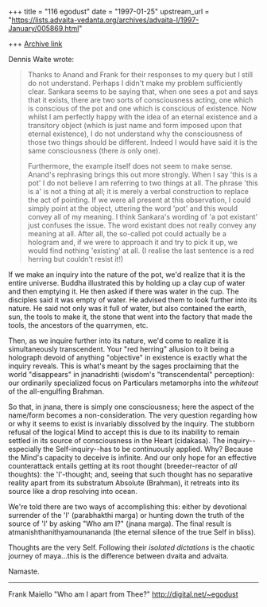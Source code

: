 +++
title = "116 egodust"
date = "1997-01-25"
upstream_url = "https://lists.advaita-vedanta.org/archives/advaita-l/1997-January/005869.html"

+++
[Archive link](https://lists.advaita-vedanta.org/archives/advaita-l/1997-January/005869.html)

Dennis Waite wrote:
> Thanks to Anand and Frank for their responses to my query but I still do not
> understand. Perhaps I didn't make my problem sufficiently clear. Sankara
> seems to be saying that, when one sees a pot and says that it exists, there
> are two sorts of consciousness acting, one which is conscious of the pot and
> one which is conscious of existence. Now whilst I am perfectly happy with
> the idea of an eternal existence and a transitory object (which is just name
> and form imposed upon that eternal existence), I do not understand why the
> consciousness of those two things should be different. Indeed I would have
> said it is the same consciousness (there *is* only one).
>
> Furthermore, the example itself does not seem to make sense. Anand's
> rephrasing brings this out more strongly. When I say 'this is a pot' I do
> not believe I am referring to two things at all. The phrase 'this is a' is
> not a thing at all; it is merely a verbal construction to replace the act of
> pointing. If we were all present at this observation, I could simply point
> at the object, uttering the word 'pot' and this would convey all of my
> meaning. I think Sankara's wording of 'a pot existant' just confuses the
> issue. The word existant does not really convey any meaning at all. After
> all, the so-called pot could actually be a hologram and, if we were to
> approach it and try to pick it up, we would find nothing 'existing' at all.
> (I realise the last sentence is a red herring but couldn't resist it!)
>

If we make an inquiry into the nature of the pot, we'd realize that it
is the entire universe.  Buddha illustrated this by holding up a clay cup
of water and then emptying it.  He then asked if there was water in the
cup.  The disciples said it was empty of water.  He advised them to look
further into its nature.  He said not only was it full of water, but also
contained the earth, sun, the tools to make it, the stone that went into
the factory that made the tools, the ancestors of the quarrymen, etc.

Then, as we inquire further into its nature, we'd come to realize it is
simultaneously transcendent.  Your "red herring" allusion to it being a
holograph devoid of anything "objective" in existence is exactly what the
inquiry reveals.  This is what's meant by the sages proclaiming that the
world "disappears" in jnanadrishti (wisdom's "transcendental" perception):
our ordinarily specialized focus on Particulars metamorphs into the
*whiteout* of the all-engulfing Brahman.

So that, in jnana, there is simply one consciousness; here the aspect of
the name/form becomes a non-consideration.  The very question regarding
how or why it seems to exist is invariably dissolved by the inquiry.  The
stubborn refusal of the logical Mind to accept this is due to its inability
to remain settled in its source of consciousness in the Heart (cidakasa).
The inquiry--especially the Self-inquiry--has to be continuously applied.
Why?  Because the Mind's capacity to deceive is infinite.  And our only
hope for an effective counterattack entails getting at its root thought
(breeder-reactor of *all* thoughts): the 'I'-thought; and, seeing that
such thought has no separative reality apart from its substratum Absolute
(Brahman), it retreats into its source like a drop resolving into ocean.

We're told there are two ways of accomplishing this: either by devotional
surrender of the 'I' (parabhakthi marga) or hunting down the truth of the
source of 'I' by asking "Who am I?" (jnana marga).  The final result is
atmanishthanithyamounananda (the eternal silence of the true Self in bliss).

Thoughts are the very Self.  Following their *isolated dictations* is the
chaotic journey of maya...this is the difference between dvaita and advaita.

Namaste.

_____________

Frank Maiello
"Who am I apart from Thee?"
http://digital.net/~egodust

